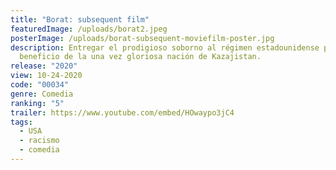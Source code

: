```yaml
---
title: "Borat: subsequent film"
featuredImage: /uploads/borat2.jpeg
posterImage: /uploads/borat-subsequent-moviefilm-poster.jpg
description: Entregar el prodigioso soborno al régimen estadounidense para
  beneficio de la una vez gloriosa nación de Kazajistan.
release: "2020"
view: 10-24-2020
code: "00034"
genre: Comedia
ranking: "5"
trailer: https://www.youtube.com/embed/HOwaypo3jC4
tags:
  - USA
  - racismo
  - comedia
---
```


